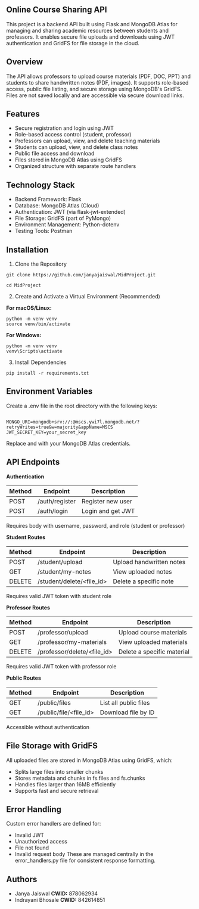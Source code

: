 ## **Online Course Sharing API**
  This project is a backend API built using Flask and MongoDB Atlas for managing and sharing academic resources between students and professors. It enables secure    file uploads and downloads using JWT authentication and GridFS for file storage in the cloud.

## **Overview**
  The API allows professors to upload course materials (PDF, DOC, PPT) and students to share handwritten notes (PDF, images). It supports role-based access, public   file listing, and secure storage using MongoDB's GridFS. Files are not saved locally and are accessible via secure download links.

## **Features**
  -	Secure registration and login using JWT
  -	Role-based access control (student, professor)
  -	Professors can upload, view, and delete teaching materials
  -	Students can upload, view, and delete class notes
  -	Public file access and download
  -	Files stored in MongoDB Atlas using GridFS
  -	Organized structure with separate route handlers

## **Technology Stack**
  -	Backend Framework: Flask
  -	Database: MongoDB Atlas (Cloud)
  -	Authentication: JWT (via flask-jwt-extended)
  -	File Storage: GridFS (part of PyMongo)
  -	Environment Management: Python-dotenv
  -	Testing Tools: Postman

## **Installation**
  1. Clone the Repository

    git clone https://github.com/janyajaiswal/MidProject.git
    
    cd MidProject


  2. Create and Activate a Virtual Environment (Recommended)


  **For macOS/Linux:**
  
    python -m venv venv
    source venv/bin/activate


  **For Windows:**
  
    python -m venv venv
    venv\Scripts\activate
  
  3. Install Dependencies

    pip install -r requirements.txt

## **Environment Variables**

  Create a .env file in the root directory with the following keys:
  
 <prev> <code> MONGO_URI=mongodb+srv://<username>:<password>@mscs.ywi7l.mongodb.net/?retryWrites=true&w=majority&appName=MSCS
  JWT_SECRET_KEY=your_secret_key </prev> </code>
  
  Replace <username> and <password> with your MongoDB Atlas credentials.

## **API Endpoints**

**Authentication**

  | Method | Endpoint        | Description         |
  |--------|------------------|---------------------|
  | POST   | /auth/register   | Register new user   |
  | POST   | /auth/login      | Login and get JWT   |

  
  Requires body with username, password, and role (student or professor)

**Student Routes**

  | Method | Endpoint                     | Description             |
  |--------|------------------------------|-------------------------|
  | POST   | /student/upload              | Upload handwritten notes |
  | GET    | /student/my-notes            | View uploaded notes      |
  | DELETE | /student/delete/<file_id>    | Delete a specific note   |

  
  Requires valid JWT token with student role

**Professor Routes**

  | Method | Endpoint                          | Description               |
  |--------|-----------------------------------|---------------------------|
  | POST   | /professor/upload                 | Upload course materials   |
  | GET    | /professor/my-materials           | View uploaded materials   |
  | DELETE | /professor/delete/<file_id>       | Delete a specific material |

  Requires valid JWT token with professor role

**Public Routes**

  | Method | Endpoint                      | Description           |
  |--------|-------------------------------|-----------------------|
  | GET    | /public/files                 | List all public files |
  | GET    | /public/file/<file_id>        | Download file by ID   |

  
  Accessible without authentication

## **File Storage with GridFS**
  All uploaded files are stored in MongoDB Atlas using GridFS, which:
  -	Splits large files into smaller chunks
  -	Stores metadata and chunks in fs.files and fs.chunks
  -	Handles files larger than 16MB efficiently
  -	Supports fast and secure retrieval

## **Error Handling**
  Custom error handlers are defined for:
  -	Invalid JWT
  -	Unauthorized access
  -	File not found
  -	Invalid request body
  These are managed centrally in the error_handlers.py file for consistent response formatting.

## **Authors**
  -	Janya Jaiswal
  **CWID:** 878062934
  -	Indrayani Bhosale
  **CWID:** 842614851





